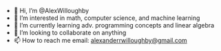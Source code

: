 - 👋 Hi, I’m @AlexWilloughby
- 👀 I’m interested in math, computer science, and machine learning
- 🌱 I’m currently learning adv. programming concepts and linear algebra  
- 💞️ I’m looking to collaborate on anything  
- 📫 How to reach me email: alexanderrwilloughby@gmail.com

<!---
AlexWilloughby/AlexWilloughby is a ✨ special ✨ repository because its `README.md` (this file) appears on your GitHub profile.
You can click the Preview link to take a look at your changes.
--->
